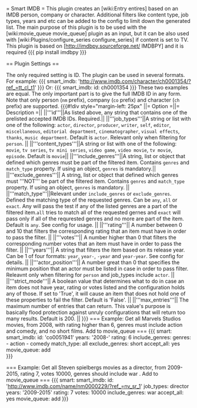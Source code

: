 = Smart IMDB =
This plugin creates an [wiki:Entry entires] based on an IMDB person, company or character. Additional filters like content type, job types, years and etc can be added to the config to limit down the generated list.
The main purpose of this plugin is to be used with the [wiki:movie_queue movie_queue] plugin as an input, but it can be also used with [wiki:Plugins/configure_series configure_series] if content is set to TV.
This plugin is based on [http://imdbpy.sourceforge.net/ IMDBPY] and it is required {{{ pip install imdbpy }}}

== Plugin Settings ==

The only required setting is ID. The plugin can be used in several formats.
For example:
{{{
    smart_imdb: 'http://www.imdb.com/character/ch0001354/?ref_=tt_cl_t1'
}}}
Or:
{{{
    smart_imdb: 
      id: ch0001354
}}}
These two examples are equal. The only important part is to give the full IMDB ID in any form. Note that only person (`nm` prefix), company (`co` prefix) and character (`ch` prefix) are supported.
{{{#!div style="margin-left: 25px"
||= Option =||= Description =||
||'''id'''||As listed above, any string that contains one of the prelisted accepted IMDB IDs. Required.||
||'''job_types'''||A string or list with one of the following: `actor`, `director`, `producer`, `writer`, `self`, `editor`, `miscellaneous`, `editorial department`, `cinematographer`, `visual effects`, `thanks`, `music department`. Default is `actor`. Relevant only when filtering for `person`. ||
||'''content_types'''||A string or list with one of the following: `movie`, `tv series`, `tv mini series`, `video game`, `video movie`, `tv movie`, `episode`. Default is `movie`||
||'''include_genres'''||A string, list or object that defined which genres must be part of the filtered item. Contains `genres` and `match_type` property. If using an object, `genres` is mandatory.||
||'''exclude_genres'''|| A string, list or object that defined which genres must '''NOT''' be part of the filtered item. Contains `genres` and `match_type` property. If using an object, `genres` is mandatory. ||
||'''match_type'''||Relevant under `include_genres` or `exclude_genres`. Defined the matching type of the requested genres. Can be `any`, `all` or `exact`. Any will pass the test if any of the listed genres are a part of the filtered item.`all` tries to match all of the requested gernes and `exact` will pass only if all of the requrested genres and no more are part of the item. Default is `any`. See config for usage. ||
||'''rating'''|| A number between 0 and 10 that filters the corresponding rating that an item must have in order to pass the filter. ||
||'''votes'''|| A number higher than 0 that filters the corresponding number votes that an item must have in order to pass the filter. ||
||'''years'''|| A string that filters the item based on its release year. Can be 1 of four formats: `year`, `year-`, `-year` and `year-year`. See config for details. ||
||'''actor_position'''|| A number great than 0 that specifies the minimum position that an actor must be listed in case in order to pass filter. Releavnt only when filtering for `person` and job_types include `actor`. ||
||'''strict_mode'''|| A boolean value that determines what to do in case an item does not have year, rating or votes listed and the configuration holds any of those. If set to 'True', it will cause an item that does not hold one of these properties to fail the filter. Default is 'False'. ||
||'''max_entries'''|| The maximum number of entries that can return. This value's purpose is basically flood protection against unruly configurations that will return too many results. Default is 200. ||
}}}
=== Example: Get all Marvels Studios movies, from 2008, with rating higher than 6, genres must include action and comedy, and no short films. Add to movie_queue ===
{{{
    smart:
      smart_imdb:
        id: 'co0051941'
        years: '2008-'
        rating: 6
        include_genres:
          genres:
            - action
            - comedy
          match_type: all
        exclude_genres: short
      accept_all: yes
      movie_queue: add     
}}}

=== Example: Get all Steven spielbergs movies as a director, from 2009-2015, rating 7, votes 10000, genres should include war . Add to movie_queue ===
{{{
    smart:
      smart_imdb:
        id: 'http://www.imdb.com/name/nm0000229/?ref_=nv_sr_1'
        job_types: director
        years: '2009-2015'
        rating: 7
        votes: 10000
        include_genres: war
      accept_all: yes
      movie_queue: add
}}}

